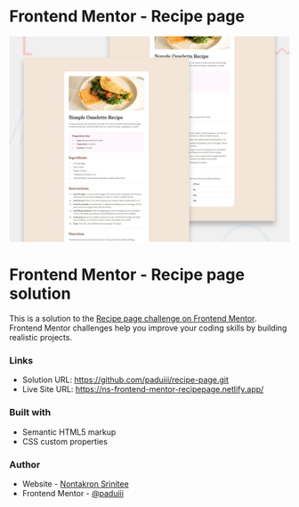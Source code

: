 # Frontend Mentor - Recipe page

![Design preview for the Recipe page coding challenge](./preview.jpg)

# Frontend Mentor - Recipe page solution

This is a solution to the [Recipe page challenge on Frontend Mentor](https://www.frontendmentor.io/challenges/recipe-page-KiTsR8QQKm). Frontend Mentor challenges help you improve your coding skills by building realistic projects. 

### Links

- Solution URL: https://github.com/paduiii/recipe-page.git
- Live Site URL: https://ns-frontend-mentor-recipepage.netlify.app/

### Built with

- Semantic HTML5 markup
- CSS custom properties

### Author

- Website - [Nontakron Srinitee](https://github.com/paduiii)
- Frontend Mentor - [@paduiii](https://www.frontendmentor.io/profile/paduiii)